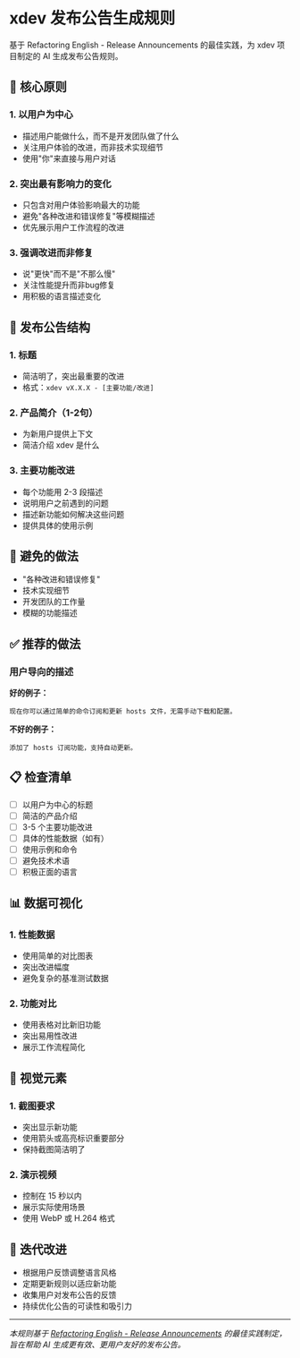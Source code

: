 # xdev 发布公告生成规则

基于 Refactoring English - Release Announcements 的最佳实践，为 xdev 项目制定的 AI 生成发布公告规则。

## 🎯 核心原则

### 1. 以用户为中心
- 描述用户能做什么，而不是开发团队做了什么
- 关注用户体验的改进，而非技术实现细节
- 使用"你"来直接与用户对话

### 2. 突出最有影响力的变化
- 只包含对用户体验影响最大的功能
- 避免"各种改进和错误修复"等模糊描述
- 优先展示用户工作流程的改进

### 3. 强调改进而非修复
- 说"更快"而不是"不那么慢"
- 关注性能提升而非bug修复
- 用积极的语言描述变化

## 📝 发布公告结构

### 1. 标题
- 简洁明了，突出最重要的改进
- 格式：`xdev vX.X.X - [主要功能/改进]`

### 2. 产品简介（1-2句）
- 为新用户提供上下文
- 简洁介绍 xdev 是什么

### 3. 主要功能改进
- 每个功能用 2-3 段描述
- 说明用户之前遇到的问题
- 描述新功能如何解决这些问题
- 提供具体的使用示例

## 🚫 避免的做法

- "各种改进和错误修复"
- 技术实现细节
- 开发团队的工作量
- 模糊的功能描述

## ✅ 推荐的做法

### 用户导向的描述
**好的例子：**
```
现在你可以通过简单的命令订阅和更新 hosts 文件，无需手动下载和配置。
```

**不好的例子：**
```
添加了 hosts 订阅功能，支持自动更新。
```

## 📋 检查清单

- [ ] 以用户为中心的标题
- [ ] 简洁的产品介绍
- [ ] 3-5 个主要功能改进
- [ ] 具体的性能数据（如有）
- [ ] 使用示例和命令
- [ ] 避免技术术语
- [ ] 积极正面的语言

## 📊 数据可视化

### 1. 性能数据
- 使用简单的对比图表
- 突出改进幅度
- 避免复杂的基准测试数据

### 2. 功能对比
- 使用表格对比新旧功能
- 突出易用性改进
- 展示工作流程简化

## 🎨 视觉元素

### 1. 截图要求
- 突出显示新功能
- 使用箭头或高亮标识重要部分
- 保持截图简洁明了

### 2. 演示视频
- 控制在 15 秒以内
- 展示实际使用场景
- 使用 WebP 或 H.264 格式

## 🔄 迭代改进

- 根据用户反馈调整语言风格
- 定期更新规则以适应新功能
- 收集用户对发布公告的反馈
- 持续优化公告的可读性和吸引力

---

*本规则基于 [Refactoring English - Release Announcements](https://refactoringenglish.com/chapters/release-announcements/) 的最佳实践制定，旨在帮助 AI 生成更有效、更用户友好的发布公告。* 

